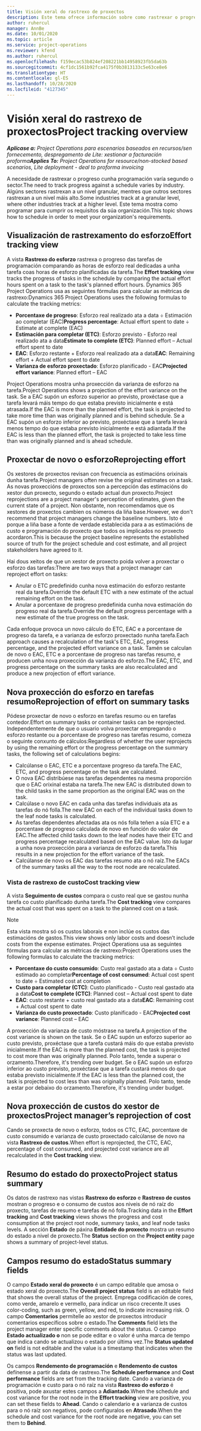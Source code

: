 ```yaml
---
title: Visión xeral do rastrexo de proxectos
description: Este tema ofrece información sobre como rastrexar o progreso do proxecto e o consumo de custos.
author: ruhercul
manager: AnnBe
ms.date: 10/01/2020
ms.topic: article
ms.service: project-operations
ms.reviewer: kfend
ms.author: ruhercul
ms.openlocfilehash: f159ecac53b824ef208221bb14958923fb5da63b
ms.sourcegitcommit: 4cf1dc1561b92fca4175f0b3813133c5e63ce8e6
ms.translationtype: HT
ms.contentlocale: gl-ES
ms.lasthandoff: 10/28/2020
ms.locfileid: "4127345"
---
```

# <a name="project-tracking-overview"></a><span data-ttu-id="f4d16-103">Visión xeral do rastrexo de proxectos</span><span class="sxs-lookup"><span data-stu-id="f4d16-103">Project tracking overview</span></span>

<span data-ttu-id="f4d16-104">_**Aplícase a:** Project Operations para escenarios baseados en recursos/sen fornecemento, despregamento de Lite: xestionar a facturación proforma_</span><span class="sxs-lookup"><span data-stu-id="f4d16-104">_**Applies To:** Project Operations for resource/non-stocked based scenarios, Lite deployment - deal to proforma invoicing_</span></span>

<span data-ttu-id="f4d16-105">A necesidade de rastrexar o progreso cunha programación varía segundo o sector.</span><span class="sxs-lookup"><span data-stu-id="f4d16-105">The need to track progress against a schedule varies by industry.</span></span> <span data-ttu-id="f4d16-106">Algúns sectores rastrexan a un nivel granular, mentres que outros sectores rastrexan a un nivel máis alto.</span><span class="sxs-lookup"><span data-stu-id="f4d16-106">Some industries track at a granular level, where other industries track at a higher level.</span></span> <span data-ttu-id="f4d16-107">Este tema mostra como programar para cumprir os requisitos da súa organización.</span><span class="sxs-lookup"><span data-stu-id="f4d16-107">This topic shows how to schedule in order to meet your organization's requirements.</span></span>

## <a name="effort-tracking-view"></a><span data-ttu-id="f4d16-108">Visualización de rastrexamento do esforzo</span><span class="sxs-lookup"><span data-stu-id="f4d16-108">Effort tracking view</span></span>

<span data-ttu-id="f4d16-109">A vista **Rastrexo do esforzo** rastrexa o progreso das tarefas de programación comparando as horas de esforzo real dedicadas a unha tarefa coas horas de esforzo planificadas da tarefa.</span><span class="sxs-lookup"><span data-stu-id="f4d16-109">The **Effort tracking** view tracks the progress of tasks in the schedule by comparing the actual effort hours spent on a task to the task's planned effort hours.</span></span> <span data-ttu-id="f4d16-110">Dynamics 365 Project Operations usa as seguintes fórmulas para calcular as métricas de rastrexo:</span><span class="sxs-lookup"><span data-stu-id="f4d16-110">Dynamics 365 Project Operations uses the following formulas to calculate the tracking metrics:</span></span>

- <span data-ttu-id="f4d16-111">**Porcentaxe de progreso**: Esforzo real realizado ata a data ÷ Estimación ao completar (EAC)</span><span class="sxs-lookup"><span data-stu-id="f4d16-111">**Progress percentage**: Actual effort spent to date ÷ Estimate at complete (EAC)</span></span> 
- <span data-ttu-id="f4d16-112">**Estimación para completar (ETC)**: Esforzo previsto - Esforzo real realizado ata a data</span><span class="sxs-lookup"><span data-stu-id="f4d16-112">**Estimate to complete (ETC)**: Planned effort – Actual effort spent to date</span></span> 
- <span data-ttu-id="f4d16-113">**EAC**: Esforzo restante + Esforzo real realizado ata a data</span><span class="sxs-lookup"><span data-stu-id="f4d16-113">**EAC**: Remaining effort + Actual effort spent to date</span></span> 
- <span data-ttu-id="f4d16-114">**Varianza de esforzo proxectado**: Esforzo planificado - EAC</span><span class="sxs-lookup"><span data-stu-id="f4d16-114">**Projected effort variance**: Planned effort – EAC</span></span>

<span data-ttu-id="f4d16-115">Project Operations mostra unha proxección da varianza de esforzo na tarefa.</span><span class="sxs-lookup"><span data-stu-id="f4d16-115">Project Operations shows a projection of the effort variance on the task.</span></span> <span data-ttu-id="f4d16-116">Se a EAC supón un esforzo superior ao previsto, proxéctase que a tarefa levará máis tempo do que estaba previsto inicialmente e está atrasada.</span><span class="sxs-lookup"><span data-stu-id="f4d16-116">If the EAC is more than the planned effort, the task is projected to take more time than was originally planned and is behind schedule.</span></span> <span data-ttu-id="f4d16-117">Se a EAC supón un esforzo inferior ao previsto, proxéctase que a tarefa levará menos tempo do que estaba previsto inicialmente e está adiantada.</span><span class="sxs-lookup"><span data-stu-id="f4d16-117">If the EAC is less than the planned effort, the task is projected to take less time than was originally planned and is ahead schedule.</span></span>

## <a name="reprojecting-effort"></a><span data-ttu-id="f4d16-118">Proxectar de novo o esforzo</span><span class="sxs-lookup"><span data-stu-id="f4d16-118">Reprojecting effort</span></span>

<span data-ttu-id="f4d16-119">Os xestores de proxectos revisan con frecuencia as estimacións orixinais dunha tarefa.</span><span class="sxs-lookup"><span data-stu-id="f4d16-119">Project managers often revise the original estimates on a task.</span></span> <span data-ttu-id="f4d16-120">As novas proxeccións de proxectos son a percepción das estimacións do xestor dun proxecto, segundo o estado actual dun proxecto.</span><span class="sxs-lookup"><span data-stu-id="f4d16-120">Project reprojections are a project manager's perception of estimates, given the current state of a project.</span></span> <span data-ttu-id="f4d16-121">Non obstante, non recomendamos que os xestores de proxectos cambien os números da liña base.</span><span class="sxs-lookup"><span data-stu-id="f4d16-121">However, we don't recommend that project managers change the baseline numbers.</span></span> <span data-ttu-id="f4d16-122">Isto é porque a liña base a fonte de verdade establecida para a as estimacións de custo e programación do proxecto que todos os implicados no proxecto acordaron.</span><span class="sxs-lookup"><span data-stu-id="f4d16-122">This is because the project baseline represents the established source of truth for the project schedule and cost estimate, and all project stakeholders have agreed to it.</span></span>

<span data-ttu-id="f4d16-123">Hai dous xeitos de que un xestor de proxecto poida volver a proxectar o esforzo das tarefas:</span><span class="sxs-lookup"><span data-stu-id="f4d16-123">There are two ways that a project manager can reproject effort on tasks:</span></span>

- <span data-ttu-id="f4d16-124">Anular o ETC predefinido cunha nova estimación do esforzo restante real da tarefa.</span><span class="sxs-lookup"><span data-stu-id="f4d16-124">Override the default ETC with a new estimate of the actual remaining effort on the task.</span></span> 
- <span data-ttu-id="f4d16-125">Anular a porcentaxe de progreso predefinida cunha nova estimación do progreso real da tarefa.</span><span class="sxs-lookup"><span data-stu-id="f4d16-125">Override the default progress percentage with a new estimate of the true progress on the task.</span></span>

<span data-ttu-id="f4d16-126">Cada enfoque provoca un novo cálculo do ETC, EAC e a porcentaxe de progreso da tarefa, e a varianza de esforzo proxectado nunha tarefa.</span><span class="sxs-lookup"><span data-stu-id="f4d16-126">Each approach causes a recalculation of the task's ETC, EAC, progress percentage, and the projected effort variance on a task.</span></span> <span data-ttu-id="f4d16-127">Tamén se calculan de novo o EAC, ETC e a porcentaxe de progreso nas tarefas resumo, e producen unha nova proxección da varianza do esforzo.</span><span class="sxs-lookup"><span data-stu-id="f4d16-127">The EAC, ETC, and progress percentage on the summary tasks are also recalculated and produce a new projection of effort variance.</span></span>

## <a name="reprojection-of-effort-on-summary-tasks"></a><span data-ttu-id="f4d16-128">Nova proxección do esforzo en tarefas resumo</span><span class="sxs-lookup"><span data-stu-id="f4d16-128">Reprojection of effort on summary tasks</span></span>

<span data-ttu-id="f4d16-129">Pódese proxectar de novo o esforzo en tarefas resumo ou en tarefas contedor.</span><span class="sxs-lookup"><span data-stu-id="f4d16-129">Effort on summary tasks or container tasks can be reprojected.</span></span> <span data-ttu-id="f4d16-130">Independentemente de que o usuario volva proxectar empregando o esforzo restante ou a porcentaxe de progreso nas tarefas resumo, comeza o seguinte conxunto de cálculos:</span><span class="sxs-lookup"><span data-stu-id="f4d16-130">Regardless of whether the user reprojects by using the remaining effort or the progress percentage on the summary tasks, the following set of calculations begins:</span></span>

- <span data-ttu-id="f4d16-131">Calcúlanse o EAC, ETC e a porcentaxe progreso da tarefa.</span><span class="sxs-lookup"><span data-stu-id="f4d16-131">The EAC, ETC, and progress percentage on the task are calculated.</span></span>
- <span data-ttu-id="f4d16-132">O nova EAC distribúese nas tarefas dependentes na mesma proporción que o EAC orixinal estaba na tarefa.</span><span class="sxs-lookup"><span data-stu-id="f4d16-132">The new EAC is distributed down to the child tasks in the same proportion as the original EAC was on the task.</span></span>
- <span data-ttu-id="f4d16-133">Calcúlase o novo EAC en cada unha das tarefas individuais ata as tarefas do nó folla.</span><span class="sxs-lookup"><span data-stu-id="f4d16-133">The new EAC on each of the individual tasks down to the leaf node tasks is calculated.</span></span> 
- <span data-ttu-id="f4d16-134">As tarefas dependentes afectadas ata os nós folla teñen a súa ETC e a porcentaxe de progreso calculada de novo en función do valor de EAC.</span><span class="sxs-lookup"><span data-stu-id="f4d16-134">The affected child tasks down to the leaf nodes have their ETC and progress percentage recalculated based on the EAC value.</span></span> <span data-ttu-id="f4d16-135">Isto da lugar a unha nova proxección para a varianza de esforzo da tarefa.</span><span class="sxs-lookup"><span data-stu-id="f4d16-135">This results in a new projection for the effort variance of the task.</span></span> 
- <span data-ttu-id="f4d16-136">Calcúlanse de novo os EAC das tarefas resumo ata o nó raíz.</span><span class="sxs-lookup"><span data-stu-id="f4d16-136">The EACs of the summary tasks all the way to the root node are recalculated.</span></span>

### <a name="cost-tracking-view"></a><span data-ttu-id="f4d16-137">Vista de rastrexo de custo</span><span class="sxs-lookup"><span data-stu-id="f4d16-137">Cost tracking view</span></span> 

<span data-ttu-id="f4d16-138">A vista **Seguimento de custos** compara o custo real que se gastou nunha tarefa co custo planificado dunha tarefa.</span><span class="sxs-lookup"><span data-stu-id="f4d16-138">The **Cost tracking** view compares the actual cost that was spent on a task to the planned cost on a task.</span></span> 

> [!NOTE]
> <span data-ttu-id="f4d16-139">Esta vista mostra só os custos laborais e non inclúe os custos das estimacións de gastos.</span><span class="sxs-lookup"><span data-stu-id="f4d16-139">This view shows only labor costs and doesn’t include costs from the expense estimates.</span></span> <span data-ttu-id="f4d16-140">Project Operations usa as seguintes fórmulas para calcular as métricas de rastrexo:</span><span class="sxs-lookup"><span data-stu-id="f4d16-140">Project Operations uses the following formulas to calculate the tracking metrics:</span></span>

- <span data-ttu-id="f4d16-141">**Porcentaxe do custo consumido**: Custo real gastado ata a data ÷ Custo estimado ao completar</span><span class="sxs-lookup"><span data-stu-id="f4d16-141">**Percentage of cost consumed**: Actual cost spent to date ÷ Estimated cost at completion</span></span>
- <span data-ttu-id="f4d16-142">**Custo para completar (CTC)**: Custo planificado - Custo real gastado ata a data</span><span class="sxs-lookup"><span data-stu-id="f4d16-142">**Cost to complete (CTC)**: Planned cost – Actual cost spent to date</span></span>
- <span data-ttu-id="f4d16-143">**EAC**: custo restante + custo real gastado ata a data</span><span class="sxs-lookup"><span data-stu-id="f4d16-143">**EAC**: Remaining cost + Actual cost spent to date</span></span>
- <span data-ttu-id="f4d16-144">**Varianza do custo proxectado**: Custo planificado - EAC</span><span class="sxs-lookup"><span data-stu-id="f4d16-144">**Projected cost variance**: Planned cost – EAC</span></span>

<span data-ttu-id="f4d16-145">A proxección da varianza de custo móstrase na tarefa.</span><span class="sxs-lookup"><span data-stu-id="f4d16-145">A projection of the cost variance is shown on the task.</span></span> <span data-ttu-id="f4d16-146">Se o EAC supón un esforzo superior ao custo previsto, proxéctase que a tarefa custará máis do que estaba previsto inicialmente.</span><span class="sxs-lookup"><span data-stu-id="f4d16-146">If the EAC is more than the planned cost, the task is projected to cost more than was originally planned.</span></span> <span data-ttu-id="f4d16-147">Polo tanto, tende a superar o orzamento.</span><span class="sxs-lookup"><span data-stu-id="f4d16-147">Therefore, it's trending over budget.</span></span> <span data-ttu-id="f4d16-148">Se o EAC supón un esforzo inferior ao custo previsto, proxéctase que a tarefa custará menos do que estaba previsto inicialmente.</span><span class="sxs-lookup"><span data-stu-id="f4d16-148">If the EAC is less than the planned cost, the task is projected to cost less than was originally planned.</span></span> <span data-ttu-id="f4d16-149">Polo tanto, tende a estar por debaixo do orzamento.</span><span class="sxs-lookup"><span data-stu-id="f4d16-149">Therefore, it's trending under budget.</span></span>

## <a name="project-managers-reprojection-of-cost"></a><span data-ttu-id="f4d16-150">Nova proxección de custos do xestor de proxectos</span><span class="sxs-lookup"><span data-stu-id="f4d16-150">Project manager’s reprojection of cost</span></span>

<span data-ttu-id="f4d16-151">Cando se proxecta de novo o esforzo, todos os CTC, EAC, porcentaxe de custo consumido e varianza de custo proxectado calcúlanse de novo na vista **Rastrexo de custos**.</span><span class="sxs-lookup"><span data-stu-id="f4d16-151">When effort is reprojected, the CTC, EAC, percentage of cost consumed, and projected cost variance are all recalculated in the **Cost tracking** view.</span></span>

## <a name="project-status-summary"></a><span data-ttu-id="f4d16-152">Resumo do estado do proxecto</span><span class="sxs-lookup"><span data-stu-id="f4d16-152">Project status summary</span></span>

<span data-ttu-id="f4d16-153">Os datos de rastrexo nas vistas **Rastrexo do esforzo** e **Rastrexo de custos** mostran o progreso e o consumo de custos aos niveis de nó raíz do proxecto, tarefas de resumo e tarefas de nó folla.</span><span class="sxs-lookup"><span data-stu-id="f4d16-153">Tracking data in the **Effort tracking** and **Cost tracking** views shows the progress and cost consumption at the project root node, summary tasks, and leaf node tasks levels.</span></span> <span data-ttu-id="f4d16-154">A sección **Estado** de páxina **Entidade do proxecto** mostra un resumo do estado a nivel de proxecto.</span><span class="sxs-lookup"><span data-stu-id="f4d16-154">The **Status** section on the **Project entity** page shows a summary of project-level status.</span></span>

## <a name="status-summary-fields"></a><span data-ttu-id="f4d16-155">Campos resumo do estado</span><span class="sxs-lookup"><span data-stu-id="f4d16-155">Status summary fields</span></span>

<span data-ttu-id="f4d16-156">O campo **Estado xeral do proxecto** é un campo editable que amosa o estado xeral do proxecto.</span><span class="sxs-lookup"><span data-stu-id="f4d16-156">The **Overall project status** field is an editable field that shows the overall status of the project.</span></span> <span data-ttu-id="f4d16-157">Emprega codificación de cores, como verde, amarelo e vermello, para indicar un risco crecente.</span><span class="sxs-lookup"><span data-stu-id="f4d16-157">It uses color-coding, such as green, yellow, and red, to indicate increasing risk.</span></span> <span data-ttu-id="f4d16-158">O campo **Comentarios** permítelle ao xestor de proxectos introducir comentarios específicos sobre o estado.</span><span class="sxs-lookup"><span data-stu-id="f4d16-158">The **Comments** field lets the project manager enter specific comments about the status.</span></span> <span data-ttu-id="f4d16-159">O campo **Estado actualizado o** non se pode editar e o valor é unha marca de tempo que indica cando se actualizou o estado por última vez.</span><span class="sxs-lookup"><span data-stu-id="f4d16-159">The **Status updated on** field is not editable and the value is a timestamp that indicates when the status was last updated.</span></span>

<span data-ttu-id="f4d16-160">Os campos **Rendemento de programación** e **Rendemento de custos** defínense a partir da data de rastrexo.</span><span class="sxs-lookup"><span data-stu-id="f4d16-160">The **Schedule performance** and **Cost performance** fields are set from the tracking date.</span></span> <span data-ttu-id="f4d16-161">Cando a varianza de programación e custo para o nó raíz na vista **Rastrexo do esforzo** é positiva, pode axustar estes campos a **Adiantado**.</span><span class="sxs-lookup"><span data-stu-id="f4d16-161">When the schedule and cost variance for the root node in the **Effort tracking** view are positive, you can set these fields to **Ahead**.</span></span> <span data-ttu-id="f4d16-162">Cando o calendario e a varianza de custos para o nó raíz son negativos, pode configuralos en **Atrasado**.</span><span class="sxs-lookup"><span data-stu-id="f4d16-162">When the schedule and cost variance for the root node are negative, you can set them to **Behind**.</span></span>
